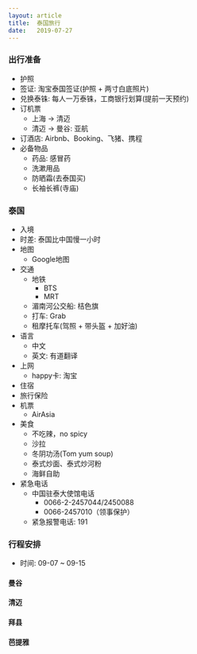 ```yaml
---
layout: article
title:  泰国旅行
date:   2019-07-27
---
```


### 出行准备

* 护照
* 签证: 淘宝泰国签证(护照 + 两寸白底照片)
* 兑换泰铢: 每人一万泰铢，工商银行划算(提前一天预约)
* 订机票
    * 上海 -&gt; 清迈
    * 清迈 -&gt; 曼谷: 亚航
* 订酒店: Airbnb、Booking、飞猪、携程
* 必备物品
    * 药品: 感冒药
    * 洗漱用品
    * 防晒霜(去泰国买)
    * 长袖长裤(寺庙)

### 泰国

* 入境
* 时差: 泰国比中国慢一小时
* 地图
    * Google地图
* 交通
    * 地铁
        * BTS
        * MRT
    * 湄南河公交船: 桔色旗
    * 打车: Grab
    * 租摩托车(驾照 + 带头盔 + 加好油)
* 语言
    * 中文
    * 英文: 有道翻译
* 上网
    * happy卡: 淘宝
* 住宿
* 旅行保险
* 机票
    * AirAsia
* 美食
    * 不吃辣，no spicy
    * 沙拉
    * 冬阴功汤(Tom yum soup)
    * 泰式炒面、泰式炒河粉
    * 海鲜自助
* 紧急电话
    * 中国驻泰大使馆电话
        * 0066-2-2457044/2450088
        * 0066-2457010（领事保护）
    * 紧急报警电话: 191

### 行程安排

* 时间: 09-07 ~ 09-15

#### 曼谷

#### 清迈

#### 拜县

#### 芭提雅

